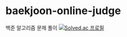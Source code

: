 # baekjoon-online-judge
백준 알고리즘 문제 풀이
[![Solved.ac
프로필](http://mazassumnida.wtf/api/generate_badge?boj={handle})](https://solved.ac/{handle})
